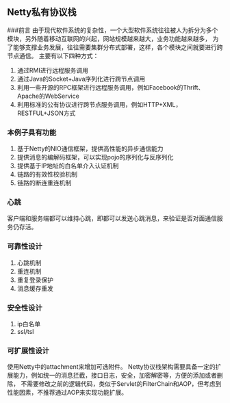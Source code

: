 ## Netty私有协议栈

###前言
由于现代软件系统的复杂性，一个大型软件系统往往被人为拆分为多个模块，另外随着移动互联网的兴起，网站规模越来越大，业务功能越来越多，
为了能够支撑业务发展，往往需要集群分布式部署，这样，各个模块之间就要进行跨节点通信。
主要有以下四种方式：
1. 通过RMI进行远程服务调用
2. 通过Java的Socket+Java序列化进行跨节点调用
3. 利用一些开源的RPC框架进行远程服务调用，例如Facebook的Thrift、Apache的WebService
4. 利用标准的公有协议进行跨节点服务调用，例如HTTP+XML，RESTFUL+JSON方式

### 本例子具有功能
1. 基于Netty的NIO通信框架，提供高性能的异步通信能力
2. 提供消息的编解码框架，可以实现pojo的序列化与反序列化
3. 提供基于IP地址的白名单介入认证机制
4. 链路的有效性校验机制
5. 链路的断连重连机制


### 心跳
客户端和服务端都可以维持心跳，即都可以发送心跳消息，来验证是否对面通信服务仍存活。

### 可靠性设计
1. 心跳机制
2. 重连机制
3. 重复登录保护
4. 消息缓存重发

### 安全性设计
1. ip白名单
2. ssl/tsl

### 可扩展性设计
使用Netty中的attachment来增加可选附件。
Netty协议栈架构需要具备一定的扩展能力，例如统一的消息拦截，接口日志，安全，加密解密等，方便的添加或者删除，
不需要修改之前的逻辑代码，类似于Servlet的FilterChain和AOP，但考虑到性能因素，不推荐通过AOP来实现功能扩展。